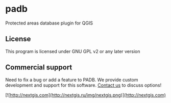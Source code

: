 # padb
Protected areas database plugin for QGIS

License
-------------
This program is licensed under GNU GPL v2 or any later version

Commercial support
----------
Need to fix a bug or add a feature to PADB. We provide custom development and support for this software. [Contact us](http://nextgis.ru/en/contact/) to discuss options!

[![http://nextgis.com](http://nextgis.ru/img/nextgis.png)](http://nextgis.com)
